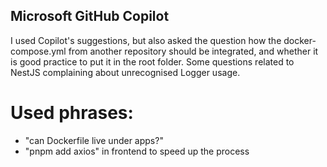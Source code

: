 ## Microsoft GitHub Copilot

I used Copilot's suggestions, but also asked the question how the docker-compose.yml from another repository should be integrated, and whether it is good practice to put it in the root folder.
Some questions related to NestJS complaining about unrecognised Logger usage.

# Used phrases:

- "can Dockerfile live under apps?"
- "pnpm add axios" in frontend to speed up the process

